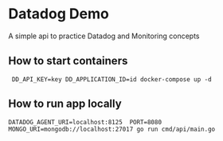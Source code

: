 # Datadog Demo
A simple api to practice Datadog and Monitoring concepts

## How to start containers
```shell
 DD_API_KEY=key DD_APPLICATION_ID=id docker-compose up -d
```

## How to run app locally
```shell
DATADOG_AGENT_URI=localhost:8125  PORT=8080 MONGO_URI=mongodb://localhost:27017 go run cmd/api/main.go
```